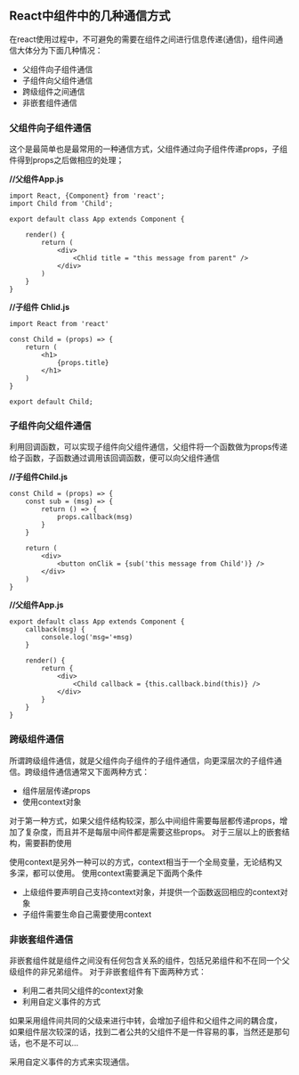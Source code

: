 ## React中组件中的几种通信方式

在react使用过程中，不可避免的需要在组件之间进行信息传递(通信)，组件间通信大体分为下面几种情况：

- 父组件向子组件通信
- 子组件向父组件通信
- 跨级组件之间通信
- 非嵌套组件通信

### 父组件向子组件通信

这个是最简单也是最常用的一种通信方式，父组件通过向子组件传递props，子组件得到props之后做相应的处理；

**//父组件App.js**
```
import React, {Component} from 'react';
import Child from 'Child';

export default class App extends Component {
	
	render() {
		return (
			<div>
				<Chlid title = "this message from parent" />
			</div>
		)
	}
}
```

**//子组件 Chlid.js**
```
import React from 'react'

const Child = (props) => {
	return (
		<h1>
			{props.title}
		</h1>
	)
}

export default Child;

```

### 子组件向父组件通信

利用回调函数，可以实现子组件向父组件通信，父组件将一个函数做为props传递给子函数，子函数通过调用该回调函数，便可以向父组件通信

**//子组件Child.js**
```
const Child = (props) => {
	const sub = (msg) => {
		return () => {
			props.callback(msg)
		}
	}
	
	return (
		<div>
			<button onClik = {sub('this message from Child')} />
		</div>
	)
}
```

**//父组件App.js**
```
export default class App extends Component {
	callback(msg) {
		console.log('msg='+msg)
	}
	
	render() {
		return {
			<div>
				<Child callback = {this.callback.bind(this)} />
			</div>
		}
	}
}

```

### 跨级组件通信

所谓跨级组件通信，就是父组件向子组件的子组件通信，向更深层次的子组件通信。跨级组件通信通常又下面两种方式：

- 组件层层传递props
- 使用context对象

对于第一种方式，如果父组件结构较深，那么中间组件需要每层都传递props，增加了复杂度，而且并不是每层中间件都是需要这些props。
对于三层以上的嵌套结构，需要斟酌使用

使用context是另外一种可以的方式，context相当于一个全局变量，无论结构又多深，都可以使用。
使用context需要满足下面两个条件

- 上级组件要声明自己支持context对象，并提供一个函数返回相应的context对象
- 子组件需要生命自己需要使用context


### 非嵌套组件通信

非嵌套组件就是组件之间没有任何包含关系的组件，包括兄弟组件和不在同一个父级组件的非兄弟组件。
对于非嵌套组件有下面两种方式：

- 利用二者共同父组件的context对象
- 利用自定义事件的方式

如果采用组件间共同的父级来进行中转，会增加子组件和父组件之间的耦合度，
如果组件层次较深的话，找到二者公共的父组件不是一件容易的事，当然还是那句话，也不是不可以...

采用自定义事件的方式来实现通信。














